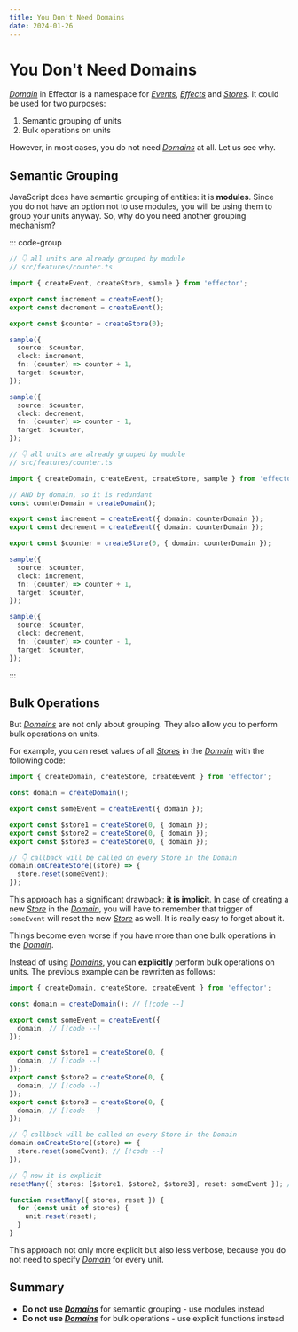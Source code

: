 ```yaml
---
title: You Don't Need Domains
date: 2024-01-26
---
```


# You Don't Need Domains

[_Domain_](https://effector.dev/docs/api/effector/domain) in Effector is a namespace for [_Events_](https://effector.dev/en/api/effector/event/), [_Effects_](https://effector.dev/docs/api/effector/effect) and [_Stores_](https://effector.dev/docs/api/effector/store). It could be used for two purposes:

1. Semantic grouping of units
2. Bulk operations on units

However, in most cases, you do not need [_Domains_](https://effector.dev/docs/api/effector/domain) at all. Let us see why.

## Semantic Grouping

JavaScript does have semantic grouping of entities: it is **modules**. Since you do not have an option not to use modules, you will be using them to group your units anyway. So, why do you need another grouping mechanism?

::: code-group

```ts [module]
// 👇 all units are already grouped by module
// src/features/counter.ts

import { createEvent, createStore, sample } from 'effector';

export const increment = createEvent();
export const decrement = createEvent();

export const $counter = createStore(0);

sample({
  source: $counter,
  clock: increment,
  fn: (counter) => counter + 1,
  target: $counter,
});

sample({
  source: $counter,
  clock: decrement,
  fn: (counter) => counter - 1,
  target: $counter,
});
```

```ts [module and domain]
// 👇 all units are already grouped by module
// src/features/counter.ts

import { createDomain, createEvent, createStore, sample } from 'effector';

// AND by domain, so it is redundant
const counterDomain = createDomain();

export const increment = createEvent({ domain: counterDomain });
export const decrement = createEvent({ domain: counterDomain });

export const $counter = createStore(0, { domain: counterDomain });

sample({
  source: $counter,
  clock: increment,
  fn: (counter) => counter + 1,
  target: $counter,
});

sample({
  source: $counter,
  clock: decrement,
  fn: (counter) => counter - 1,
  target: $counter,
});
```

:::

## Bulk Operations

But [_Domains_](https://effector.dev/docs/api/effector/domain) are not only about grouping. They also allow you to perform bulk operations on units.

For example, you can reset values of all [_Stores_](https://effector.dev/docs/api/effector/store) in the [_Domain_](https://effector.dev/docs/api/effector/domain) with the following code:

```ts
import { createDomain, createStore, createEvent } from 'effector';

const domain = createDomain();

export const someEvent = createEvent({ domain });

export const $store1 = createStore(0, { domain });
export const $store2 = createStore(0, { domain });
export const $store3 = createStore(0, { domain });

// 👇 callback will be called on every Store in the Domain
domain.onCreateStore((store) => {
  store.reset(someEvent);
});
```

This approach has a significant drawback: **it is implicit**. In case of creating a new [_Store_](https://effector.dev/docs/api/effector/store) in the [_Domain_](https://effector.dev/docs/api/effector/domain), you will have to remember that trigger of `someEvent` will reset the new [_Store_](https://effector.dev/docs/api/effector/store) as well. It is really easy to forget about it.

Things become even worse if you have more than one bulk operations in the [_Domain_](https://effector.dev/docs/api/effector/domain).

Instead of using [_Domains_](https://effector.dev/docs/api/effector/domain), you can **explicitly** perform bulk operations on units. The previous example can be rewritten as follows:

```ts
import { createDomain, createStore, createEvent } from 'effector';

const domain = createDomain(); // [!code --]

export const someEvent = createEvent({
  domain, // [!code --]
});

export const $store1 = createStore(0, {
  domain, // [!code --]
});
export const $store2 = createStore(0, {
  domain, // [!code --]
});
export const $store3 = createStore(0, {
  domain, // [!code --]
});

// 👇 callback will be called on every Store in the Domain
domain.onCreateStore((store) => {
  store.reset(someEvent); // [!code --]
});

// 👇 now it is explicit
resetMany({ stores: [$store1, $store2, $store3], reset: someEvent }); // [!code ++]

function resetMany({ stores, reset }) {
  for (const unit of stores) {
    unit.reset(reset);
  }
}
```

This approach not only more explicit but also less verbose, because you do not need to specify [_Domain_](https://effector.dev/docs/api/effector/domain) for every unit.

## Summary

- **Do not use [_Domains_](https://effector.dev/docs/api/effector/domain)** for semantic grouping - use modules instead
- **Do not use [_Domains_](https://effector.dev/docs/api/effector/domain)** for bulk operations - use explicit functions instead
